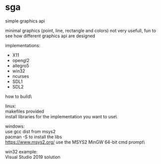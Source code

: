 # sga

simple graphics api 


minimal graphics 
(point, line, rectangle and colors)
not very usefull, fun to see how different graphics api are designed

implementations:
* X11
* opengl2
* allegro5
* win32
* ncurses
* SDL1
* SDL2

how to build\

linux:\
makefiles provided\
install libraries for the implementation you want to use\

windows:\
use gcc dist from msys2\
pacman -S to install the libs\
https://www.msys2.org/
use the MSYS2 MinGW 64-bit cmd prompt\

win32 example:\
Visual Studio 2019 solution
